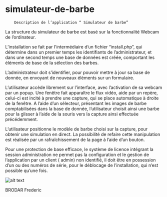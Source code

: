 # simulateur-de-barbe
		Description de l’application “ Simulateur de barbe”



La structure du simulateur de barbe est basé sur la fonctionnalité Webcam de l’ordinateur.

L’installation se fait par l'intermédiaire d’un fichier “install.php”, qui détermine dans un premier temps les identifiants de l’administrateur, et dans une second temps une base de données est créée, comportant les éléments de base de la sélection des barbes.

L’administrateur doit s’identifier, pour pouvoir mettre à jour sa base de donnée, en envoyant de nouveaux éléments sur un formulaire.

L’utilisateur accède librement sur l’interface, avec l’activation de sa webcam par un popup. Une fenêtre fait apparaître le flux vidéo, aide par un repère, celui-ci est incité à prendre une capture, qui se place automatique à droite de la fenêtre.
A l’aide d’un sélecteur, présentant les images de barbe comptabilisées dans la base de donnée, l’utilisateur choisit ainsi une barbe pour la glisser à l’aide de la souris vers la capture ainsi effectuée précédemment.

L’utilisateur positionne le modèle de barbe choisi sur la capture, pour obtenir une simulation en direct. La possibilité de refaire cette manipulation est réalisée par un rafraîchissement de la page à l’aide d’un bouton.

Pour une protection de base efficace, le système de licence intégrant la session administration ne permet pas la configuration et le gestion de l’application par un client ( admin) non identifié, il doit être en possession d’un ou des numéros de série, pour le déblocage de l’installation, qui n’est possible qu’une fois.


![alt text](https://info.exonet3i.com/directweb/simulateur-barbe.png)


BRODAR Frederic



